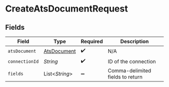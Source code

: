 # CreateAtsDocumentRequest


## Fields

| Field                                             | Type                                              | Required                                          | Description                                       |
| ------------------------------------------------- | ------------------------------------------------- | ------------------------------------------------- | ------------------------------------------------- |
| `atsDocument`                                     | [AtsDocument](../../models/shared/AtsDocument.md) | :heavy_check_mark:                                | N/A                                               |
| `connectionId`                                    | *String*                                          | :heavy_check_mark:                                | ID of the connection                              |
| `fields`                                          | List\<*String*>                                   | :heavy_minus_sign:                                | Comma-delimited fields to return                  |